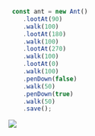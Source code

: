 ```ts
 const ant = new Ant()
    .lootAt(90)
    .walk(100)
    .lootAt(180)
    .walk(100)
    .lootAt(270)
    .walk(100)
    .lootAt(0)
    .walk(100)
    .penDown(false)
    .walk(50)
    .penDown(true)
    .walk(50)
    .save();
```

<img src="https://upload.wikimedia.org/wikipedia/commons/thumb/b/b6/Image_created_with_a_mobile_phone.png/640px-Image_created_with_a_mobile_phone.png">